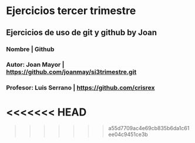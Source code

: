 # Ejercicios tercer trimestre
## Ejercicios de uso de git y github by Joan


### Nombre                 | Github
### Autor: Joan Mayor      | https://github.com/joanmay/si3trimestre.git
### Profesor: Luis Serrano | https://github.com/crisrex

<<<<<<< HEAD
=======

>>>>>>> a55d7709ac4e69cb835b6da1c61ee04c9451ce3b
